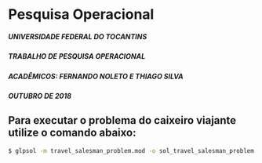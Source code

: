 # Pesquisa Operacional

##### UNIVERSIDADE FEDERAL DO TOCANTINS
##### TRABALHO DE PESQUISA OPERACIONAL
##### ACADÊMICOS: FERNANDO NOLETO E THIAGO SILVA
##### OUTUBRO DE 2018

## Para executar o problema do caixeiro viajante utilize o comando abaixo:
```bash
$ glpsol -m travel_salesman_problem.mod -o sol_travel_salesman_problem.txt
```